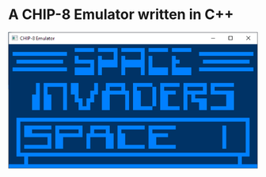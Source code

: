 # A CHIP-8 Emulator written in C++

![Space Invaders running on Windows](https://raw.githubusercontent.com/astimonov/chip_8_emu_cpp/master/screenshots/invaders_win.png)
